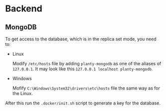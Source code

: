 # Backend

## MongoDB

To get access to the database, which is in the replica set mode, you need to:

* Linux
    
    Modify `/etc/hosts` file by adding `planty-mongodb` as one of the aliases of `127.0.0.1`. It may look like this `127.0.0.1 localhost planty-mongodb`.

* Windows

    Mofify `C:\Windows\System32\drivers\etc\hosts` file the same way as for the Linux.

After this run the `.docker/init.sh` script to generate a key for the database.
